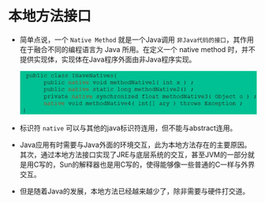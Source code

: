 # 本地方法接口

- 简单点说，一个 `Native Method` 就是一个Java调用 `非Java代码的接口`，其作用在于融合不同的编程语言为 Java 所用。在定义一个 native method 时，并不提供实现体，实现体在Java程序外面由非Java程序实现。

    <img src="./imgs/11.jpg">
- 标识符 `native` 可以与其他的java标识符连用，但不能与abstract连用。
- Java应用有时需要与Java外面的环境交互，此为本地方法存在的主要原因。其次，通过本地方法接口实现了JRE与底层系统的交互，甚至JVM的一部分就是用C写的，Sun的解释器也是用C写的，使得能够像一些普通的C一样与外界交互。
- 但是随着Java的发展，本地方法已经越来越少了，除非需要与硬件打交道。